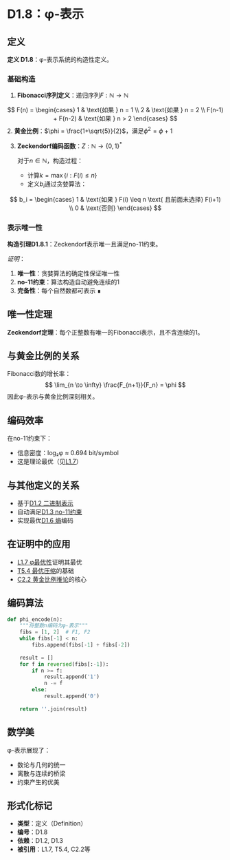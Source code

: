 # D1.8：φ-表示

## 定义

**定义 D1.8**：φ-表示系统的构造性定义。

### 基础构造

1. **Fibonacci序列定义**：递归序列$F: \mathbb{N} \to \mathbb{N}$
   
$$
F(n) = \begin{cases}
   1 & \text{如果 } n = 1 \\
   2 & \text{如果 } n = 2 \\
   F(n-1) + F(n-2) & \text{如果 } n > 2
   \end{cases}
$$
2. **黄金比例**：$\phi = \frac{1+\sqrt{5}}{2}$，满足$\phi^2 = \phi + 1$

3. **Zeckendorf编码函数**：$Z: \mathbb{N} \to \{0,1\}^*$
   
   对于$n \in \mathbb{N}$，构造过程：
   - 计算$k = \max\{i : F(i) \leq n\}$
   - 定义$b_i$通过贪婪算法：
   
$$
b_i = \begin{cases}
   1 & \text{如果 } F(i) \leq n \text{ 且前面未选择} F(i+1) \\
   0 & \text{否则}
   \end{cases}
$$
### 表示唯一性

**构造引理D1.8.1**：Zeckendorf表示唯一且满足no-11约束。

*证明*：
1. **唯一性**：贪婪算法的确定性保证唯一性
2. **no-11约束**：算法构造自动避免连续的1
3. **完备性**：每个自然数都可表示 ∎

## 唯一性定理

**Zeckendorf定理**：每个正整数有唯一的Fibonacci表示，且不含连续的1。

## 与黄金比例的关系

Fibonacci数的增长率：
$$
\lim_{n \to \infty} \frac{F_{n+1}}{F_n} = \phi
$$
因此φ-表示与黄金比例深刻相关。

## 编码效率

在no-11约束下：
- 信息密度：log₂φ ≈ 0.694 bit/symbol
- 这是理论最优（见[L1.7](L1-7-phi-optimality.md)）

## 与其他定义的关系

- 基于[D1.2 二进制表示](D1-2-binary-representation.md)
- 自动满足[D1.3 no-11约束](D1-3-no-11-constraint.md)
- 实现最优[D1.6 熵](D1-6-entropy.md)编码

## 在证明中的应用

- [L1.7 φ最优性](L1-7-phi-optimality.md)证明其最优
- [T5.4 最优压缩](T5-4-optimal-compression.md)的基础
- [C2.2 黄金比例推论](C2-2-golden-ratio.md)的核心

## 编码算法

```python
def phi_encode(n):
    """将整数n编码为φ-表示"""
    fibs = [1, 2]  # F1, F2
    while fibs[-1] < n:
        fibs.append(fibs[-1] + fibs[-2])
    
    result = []
    for f in reversed(fibs[:-1]):
        if n >= f:
            result.append('1')
            n -= f
        else:
            result.append('0')
    
    return ''.join(result)
```

## 数学美

φ-表示展现了：
- 数论与几何的统一
- 离散与连续的桥梁
- 约束产生的优美

## 形式化标记

- **类型**：定义（Definition）
- **编号**：D1.8
- **依赖**：D1.2, D1.3
- **被引用**：L1.7, T5.4, C2.2等
